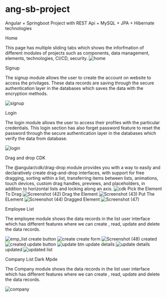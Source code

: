 # ang-sb-project
Angular + Springboot Project with REST Api + MySQL + JPA + Hibernate technologies




Home 

This page has multiple sliding tabs which shows the inforfmation of different modules of projects such as components, data management, elements, technologies, CI/CD, security. 
![home](https://user-images.githubusercontent.com/69523356/147020887-1c14a6f1-94d3-43e4-8ce7-c155f06ebe76.png)

Signup

The signup module allows the user to create the account on website to access the privilages. These data records are saving through the secure authentication layer in the databases which saves the data with the encryption methods.

![signup](https://user-images.githubusercontent.com/69523356/147021612-33e73093-dc4b-4cdc-9aa0-ecb8e1109942.png)

Login

The login module allows the user to access their profiles with the particular credentials. This login section has also forget password feature to reset the password through the secure authentication layer in the databases which verify the data from database.

![login](https://user-images.githubusercontent.com/69523356/147021630-575b3511-572d-4c07-b226-b001086d3d55.png)

Drag and drop CDK

The @angular/cdk/drag-drop module provides you with a way to easily and declaratively create drag-and-drop interfaces, with support for free dragging, sorting within a list, transferring items between lists, animations, touch devices, custom drag handles, previews, and placeholders, in addition to horizontal lists and locking along an axis.
![cdk](https://user-images.githubusercontent.com/69523356/147021521-410fb8bf-9b3b-4f92-9066-0a96c833bf68.png)
Pick the Element To Drag
![Screenshot (42)](https://user-images.githubusercontent.com/69523356/148094303-784c89d5-c72d-4490-b13c-f399acb08309.png)
Drag the Element
![Screenshot (43)](https://user-images.githubusercontent.com/69523356/148094368-d7bb6485-a4ed-4b0a-844e-f17e4475bef2.png)
Put The ELement
![Screenshot (44)](https://user-images.githubusercontent.com/69523356/148094376-6a134230-bff5-4037-b98d-2394afb15c9d.png)
Dragged Element
![Screenshot (47)](https://user-images.githubusercontent.com/69523356/148094395-a3c1bdeb-2512-424d-bf50-8841710fc8dd.png)



Employee List

The employee module shows the data records in the list user interface which has different features where we can create , read, update and delete the data records.

![emp_list](https://user-images.githubusercontent.com/69523356/147021589-b7adbba8-2f4a-4fdd-b83f-1427a0d7a5df.png)
create button
![create](https://user-images.githubusercontent.com/69523356/148094473-d03374a8-32f7-4750-95c3-275d57cbc098.png)
create form
![Screenshot (48)](https://user-images.githubusercontent.com/69523356/148094606-596d50c8-251b-41ee-bbfb-565904d032d9.png)
created
![created](https://user-images.githubusercontent.com/69523356/148094668-f97e44bf-b6a5-4f3a-b07b-bd519ec85082.png)
update button
![update btn](https://user-images.githubusercontent.com/69523356/148094691-c0723d35-0b7a-472d-8f78-f187767ac50a.png)
update  details
![update details](https://user-images.githubusercontent.com/69523356/148094727-8a94a724-9408-4839-a0cf-8fd3b5cfdd22.png)
updated
![updated list](https://user-images.githubusercontent.com/69523356/148094785-9f0876d2-0215-4059-9557-7c05f43accb4.png)






Company List Dark Mpde

The Company module shows the data records in the list user interface which has different features where we can create , read, update and delete the data records.

![company](https://user-images.githubusercontent.com/69523356/147022745-602861a9-e11d-48f0-b851-ee17bbe5417d.png)




